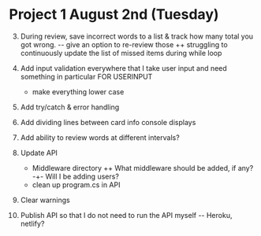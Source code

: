 # Project 1 August 2nd (Tuesday)


3. During review, save incorrect words to a list & track how many total you got
wrong.
    -- give an option to re-review those
        ++ struggling to continuously update the list of missed items during
        while loop



1. Add input validation everywhere that I take user input and need something 
in particular FOR USERINPUT
    - make everything lower case


2. Add try/catch & error handling



4. Add dividing lines between card info console displays


5. Add ability to review words at different intervals?


6. Update API
    - Middleware directory
        ++ What middleware should be added, if any?
            -+- Will I be adding users?
    - clean up program.cs in API


7. Clear warnings


8. Publish API so that I do not need to run the API myself
    -- Heroku, netlify?

